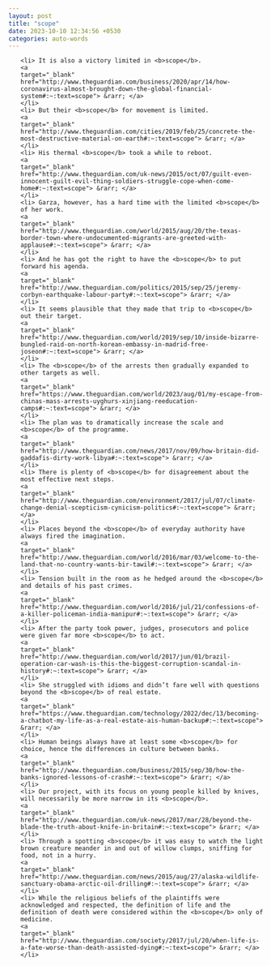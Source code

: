 ```yaml
---
layout: post
title: "scope"
date: 2023-10-10 12:34:56 +0530
categories: auto-words
---
```

<ol>

    <li> It is also a victory limited in <b>scope</b>.
    <a 
    target="_blank" 
    href="http://www.theguardian.com/business/2020/apr/14/how-coronavirus-almost-brought-down-the-global-financial-system#:~:text=scope"> &rarr; </a>
    </li>
    <li> But their <b>scope</b> for movement is limited.
    <a 
    target="_blank" 
    href="http://www.theguardian.com/cities/2019/feb/25/concrete-the-most-destructive-material-on-earth#:~:text=scope"> &rarr; </a>
    </li>
    <li> His thermal <b>scope</b> took a while to reboot.
    <a 
    target="_blank" 
    href="http://www.theguardian.com/uk-news/2015/oct/07/guilt-even-innocent-guilt-evil-thing-soldiers-struggle-cope-when-come-home#:~:text=scope"> &rarr; </a>
    </li>
    <li> Garza, however, has a hard time with the limited <b>scope</b> of her work.
    <a 
    target="_blank" 
    href="http://www.theguardian.com/world/2015/aug/20/the-texas-border-town-where-undocumented-migrants-are-greeted-with-applause#:~:text=scope"> &rarr; </a>
    </li>
    <li> And he has got the right to have the <b>scope</b> to put forward his agenda.
    <a 
    target="_blank" 
    href="http://www.theguardian.com/politics/2015/sep/25/jeremy-corbyn-earthquake-labour-party#:~:text=scope"> &rarr; </a>
    </li>
    <li> It seems plausible that they made that trip to <b>scope</b> out their target.
    <a 
    target="_blank" 
    href="http://www.theguardian.com/world/2019/sep/10/inside-bizarre-bungled-raid-on-north-korean-embassy-in-madrid-free-joseon#:~:text=scope"> &rarr; </a>
    </li>
    <li> The <b>scope</b> of the arrests then gradually expanded to other targets as well.
    <a 
    target="_blank" 
    href="https://www.theguardian.com/world/2023/aug/01/my-escape-from-chinas-mass-arrests-uyghurs-xinjiang-reeducation-camps#:~:text=scope"> &rarr; </a>
    </li>
    <li> The plan was to dramatically increase the scale and <b>scope</b> of the programme.
    <a 
    target="_blank" 
    href="http://www.theguardian.com/news/2017/nov/09/how-britain-did-gaddafis-dirty-work-libya#:~:text=scope"> &rarr; </a>
    </li>
    <li> There is plenty of <b>scope</b> for disagreement about the most effective next steps.
    <a 
    target="_blank" 
    href="http://www.theguardian.com/environment/2017/jul/07/climate-change-denial-scepticism-cynicism-politics#:~:text=scope"> &rarr; </a>
    </li>
    <li> Places beyond the <b>scope</b> of everyday authority have always fired the imagination.
    <a 
    target="_blank" 
    href="http://www.theguardian.com/world/2016/mar/03/welcome-to-the-land-that-no-country-wants-bir-tawil#:~:text=scope"> &rarr; </a>
    </li>
    <li> Tension built in the room as he hedged around the <b>scope</b> and details of his past crimes.
    <a 
    target="_blank" 
    href="http://www.theguardian.com/world/2016/jul/21/confessions-of-a-killer-policeman-india-manipur#:~:text=scope"> &rarr; </a>
    </li>
    <li> After the party took power, judges, prosecutors and police were given far more <b>scope</b> to act.
    <a 
    target="_blank" 
    href="http://www.theguardian.com/world/2017/jun/01/brazil-operation-car-wash-is-this-the-biggest-corruption-scandal-in-history#:~:text=scope"> &rarr; </a>
    </li>
    <li> She struggled with idioms and didn’t fare well with questions beyond the <b>scope</b> of real estate.
    <a 
    target="_blank" 
    href="https://www.theguardian.com/technology/2022/dec/13/becoming-a-chatbot-my-life-as-a-real-estate-ais-human-backup#:~:text=scope"> &rarr; </a>
    </li>
    <li> Human beings always have at least some <b>scope</b> for choice, hence the differences in culture between banks.
    <a 
    target="_blank" 
    href="http://www.theguardian.com/business/2015/sep/30/how-the-banks-ignored-lessons-of-crash#:~:text=scope"> &rarr; </a>
    </li>
    <li> Our project, with its focus on young people killed by knives, will necessarily be more narrow in its <b>scope</b>.
    <a 
    target="_blank" 
    href="http://www.theguardian.com/uk-news/2017/mar/28/beyond-the-blade-the-truth-about-knife-in-britain#:~:text=scope"> &rarr; </a>
    </li>
    <li> Through a spotting <b>scope</b> it was easy to watch the light brown creature meander in and out of willow clumps, sniffing for food, not in a hurry.
    <a 
    target="_blank" 
    href="http://www.theguardian.com/news/2015/aug/27/alaska-wildlife-sanctuary-obama-arctic-oil-drilling#:~:text=scope"> &rarr; </a>
    </li>
    <li> While the religious beliefs of the plaintiffs were acknowledged and respected, the definition of life and the definition of death were considered within the <b>scope</b> only of medicine.
    <a 
    target="_blank" 
    href="http://www.theguardian.com/society/2017/jul/20/when-life-is-a-fate-worse-than-death-assisted-dying#:~:text=scope"> &rarr; </a>
    </li>